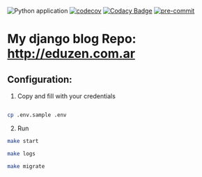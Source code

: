 ![Python application](https://github.com/eduzen/eduzen/workflows/Python%20application/badge.svg)
[![codecov](https://codecov.io/gh/eduzen/eduzen/branch/main/graph/badge.svg)](https://codecov.io/gh/eduzen/eduzen)
[![Codacy Badge](https://api.codacy.com/project/badge/Grade/2e1abe2b9cdf49748eddfffb0453f59e)](https://www.codacy.com/manual/eduzen/eduzen?utm_source=github.com&amp;utm_medium=referral&amp;utm_content=eduzen/eduzen&amp;utm_campaign=Badge_Grade) [![pre-commit](https://img.shields.io/badge/pre--commit-enabled-brightgreen?logo=pre-commit&logoColor=white)](https://github.com/pre-commit/pre-commit)


# My django blog Repo: http://eduzen.com.ar

## Configuration:

1. Copy and fill with your credentials

```bash

cp .env.sample .env

```

2. Run

```bash
make start

make logs

make migrate
```

